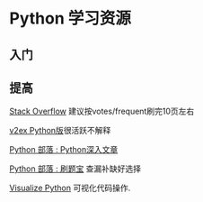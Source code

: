 # Python 学习资源

## 入门

## 提高
[Stack Overflow](http://stackoverflow.com/questions/tagged/python?sort=votes&pageSize=15) 建议按votes/frequent刷完10页左右

[v2ex Python版](https://www.v2ex.com/go/python)很活跃不解释

[Python 部落 : Python深入文章](http://python.freelycode.com/contribution/list/4)

[Python 部落 : 刷题宝](http://python.freelycode.com/examination/exercise/index) 查漏补缺好选择

[Visualize Python](http://pythontutor.com/visualize.html#mode=edit) 可视化代码操作.
